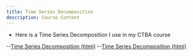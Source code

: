 ```yaml
---
title: Time Series Decomposition
description: Course Content
---
```

- Here is a Time Series Decomposition I use in my CTBA course

--[Time Series Decomposition (html)](TimeSeriesDecomposition.html)
--[Time Series Decomposition (html)](TimeSeriesDecomposition.ipynb)

